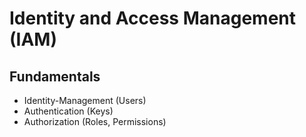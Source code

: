 # Identity and Access Management (IAM)

## Fundamentals

* Identity-Management (Users)
* Authentication (Keys)
* Authorization (Roles, Permissions)